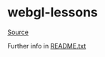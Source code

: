 # webgl-lessons

[Source](https://github.com/tparisi/webgl-lessons)

Further info in [README.txt](https://github.com/sanjsanj/webgl-lessons/blob/master/README.txt)
